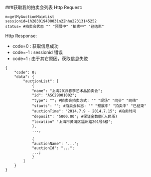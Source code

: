 ###获取我的拍卖会列表
Http Request: 

```
m=getMyAuctionMainList
sessionid=1h283019400031n22hhu22313145252
status= #拍卖会状态 "" "预展中" "拍卖中" "已结束"
```

Http Response:

- code=0 : 获取信息成功
- code=-1 : sessionid 错误
- code=1 : 由于其它原因，获取信息失败  

``` 
{ 
    "code": 0;
    "data": {
    	"auctionList": [
    		{
    		"name": "上海2015春季艺术品拍卖会";
    		"id": "ASC29001002";
    		"type": ""; #拍卖会拍卖方式: "" "现场" "同步" "网络"
    		"stauts": ""; #拍卖会状态: "" "预展中" "拍卖中" "已结束"
    		"auctionTime": "2014.7.9 - 2014.7.15"; #拍卖时间
    		"deposit": "5000.00"; #保证金数额(人民币)
    		"location" "上海市黄浦区福州路201号6楼";
    		},
    		...,
    		
    		{
    		"auctionName": "...";
    		"auctionId": "...";
    		...;
    		}	
    	]
    }
} 
```
